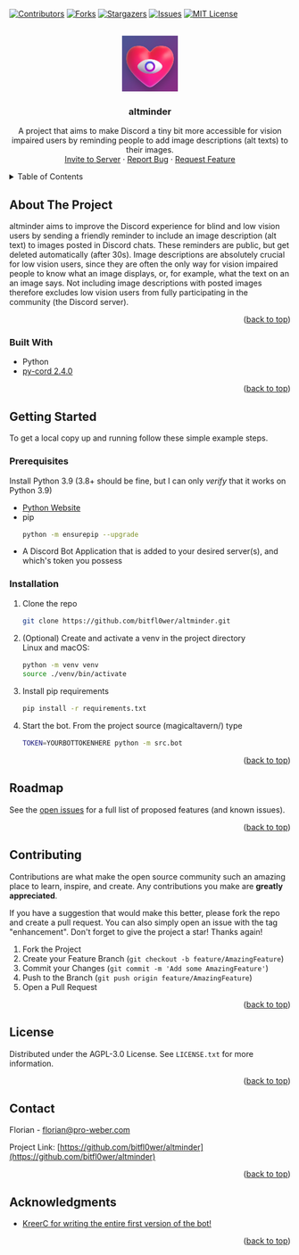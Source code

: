 <!-- Improved compatibility of back to top link: See: https://github.com/othneildrew/Best-README-Template/pull/73 -->
<a name="readme-top"></a>
<!--
*** Thanks for checking out the Best-README-Template. If you have a suggestion
*** that would make this better, please fork the repo and create a pull request
*** or simply open an issue with the tag "enhancement".
*** Don't forget to give the project a star!
*** Thanks again! Now go create something AMAZING! :D
-->



<!-- PROJECT SHIELDS -->
<!--
*** I'm using markdown "reference style" links for readability.
*** Reference links are enclosed in brackets [ ] instead of parentheses ( ).
*** See the bottom of this document for the declaration of the reference variables
*** for contributors-url, forks-url, etc. This is an optional, concise syntax you may use.
*** https://www.markdownguide.org/basic-syntax/#reference-style-links
-->
[![Contributors][contributors-shield]][contributors-url]
[![Forks][forks-shield]][forks-url]
[![Stargazers][stars-shield]][stars-url]
[![Issues][issues-shield]][issues-url]
[![MIT License][license-shield]][license-url]



<!-- PROJECT LOGO -->
<br />
<div align="center">
  <a href="https://github.com/bitfl0wer/altminder">
    <img src="img/altminder2.jpg" alt="Logo" width="100" height="100" alt="altminder Logo. Dark grey background that displays a red heart with a light-blue eye icon overlayed on top.">
  </a>

<h3 align="center">altminder</h3>

  <p align="center">
    A project that aims to make Discord a tiny bit more accessible for vision impaired users by reminding people to add image descriptions (alt texts) to their images.
    <br />
    <a href="https://discord.com/api/oauth2/authorize?client_id=1003622371191705630&permissions=274877975552&scope=bot%20applications.commands">Invite to Server</a>
    ·
    <a href="https://github.com/bitfl0wer/altminder/issues">Report Bug</a>
    ·
    <a href="https://github.com/bitfl0wer/altminder/issues">Request Feature</a>
  </p>
</div>



<!-- TABLE OF CONTENTS -->
<details>
  <summary>Table of Contents</summary>
  <ol>
    <li>
      <a href="#about-the-project">About The Project</a>
      <ul>
        <li><a href="#built-with">Built With</a></li>
      </ul>
    </li>
    <li>
      <a href="#getting-started">Getting Started</a>
      <ul>
        <li><a href="#prerequisites">Prerequisites</a></li>
        <li><a href="#installation">Installation</a></li>
      </ul>
    </li>
    <li><a href="#roadmap">Roadmap</a></li>
    <li><a href="#contributing">Contributing</a></li>
    <li><a href="#license">License</a></li>
    <li><a href="#contact">Contact</a></li>
    <li><a href="#acknowledgments">Acknowledgments</a></li>
  </ol>
</details>



<!-- ABOUT THE PROJECT -->
## About The Project

altminder aims to improve the Discord experience for blind and low vision users by
sending a friendly reminder to include an image description (alt text) to images posted in Discord
chats. These reminders are public, but get deleted automatically (after 30s). Image descriptions
are absolutely crucial for low vision users, since they are often the only way for vision
impaired people to know what an image displays, or, for example, what the text on an an image says.
Not including image descriptions with posted images therefore excludes low vision users from fully
participating in the community (the Discord server).

<p align="right">(<a href="#readme-top">back to top</a>)</p>



### Built With

* Python
* [py-cord 2.4.0](https://github.com/Pycord-Development/pycord)

<p align="right">(<a href="#readme-top">back to top</a>)</p>



<!-- GETTING STARTED -->
## Getting Started

To get a local copy up and running follow these simple example steps.

### Prerequisites

Install Python 3.9 (3.8+ should be fine, but I can only *verify* that it works on Python 3.9)
* [Python Website](https://www.python.org/)
* pip
    ```sh
    python -m ensurepip --upgrade
    ```
* A Discord Bot Application that is added to your desired server(s), and which's token you possess

### Installation

1. Clone the repo
   ```sh
   git clone https://github.com/bitfl0wer/altminder.git
   ```
2. (Optional) Create and activate a venv in the project directory
    <br/>
Linux and macOS:
    ```sh
   python -m venv venv
   source ./venv/bin/activate
   ```
3. Install pip requirements
   ```sh
   pip install -r requirements.txt
   ```
4. Start the bot. From the project source (magicaltavern/) type
    ```sh
    TOKEN=YOURBOTTOKENHERE python -m src.bot
    ```

<p align="right">(<a href="#readme-top">back to top</a>)</p>



<!-- ROADMAP -->
## Roadmap

See the [open issues](https://github.com/bitfl0wer/altminder/issues) for a full list of proposed features (and known issues).

<p align="right">(<a href="#readme-top">back to top</a>)</p>



<!-- CONTRIBUTING -->
## Contributing

Contributions are what make the open source community such an amazing place to learn, inspire, and create. Any contributions you make are **greatly appreciated**.

If you have a suggestion that would make this better, please fork the repo and create a pull request. You can also simply open an issue with the tag "enhancement".
Don't forget to give the project a star! Thanks again!

1. Fork the Project
2. Create your Feature Branch (`git checkout -b feature/AmazingFeature`)
3. Commit your Changes (`git commit -m 'Add some AmazingFeature'`)
4. Push to the Branch (`git push origin feature/AmazingFeature`)
5. Open a Pull Request

<p align="right">(<a href="#readme-top">back to top</a>)</p>



<!-- LICENSE -->
## License

Distributed under the AGPL-3.0 License. See `LICENSE.txt` for more information.

<p align="right">(<a href="#readme-top">back to top</a>)</p>



<!-- CONTACT -->
## Contact

Florian - florian@pro-weber.com

Project Link: [https://github.com/bitfl0wer/altminder](https://github.com/bitfl0wer/altminder)

<p align="right">(<a href="#readme-top">back to top</a>)</p>



<!-- ACKNOWLEDGMENTS -->
## Acknowledgments

* [KreerC for writing the entire first version of the bot!](https://github.com/KreerC)

<p align="right">(<a href="#readme-top">back to top</a>)</p>



<!-- MARKDOWN LINKS & IMAGES -->
<!-- https://www.markdownguide.org/basic-syntax/#reference-style-links -->
[contributors-shield]: https://img.shields.io/github/contributors/bitfl0wer/altminder.svg?style=for-the-badge
[contributors-url]: https://github.com/bitfl0wer/altminder/graphs/contributors
[forks-shield]: https://img.shields.io/github/forks/bitfl0wer/altminder.svg?style=for-the-badge
[forks-url]: https://github.com/bitfl0wer/altminder/network/members
[stars-shield]: https://img.shields.io/github/stars/bitfl0wer/altminder.svg?style=for-the-badge
[stars-url]: https://github.com/bitfl0wer/altminder/stargazers
[issues-shield]: https://img.shields.io/github/issues/bitfl0wer/altminder.svg?style=for-the-badge
[issues-url]: https://github.com/bitfl0wer/altminder/issues
[license-shield]: https://img.shields.io/github/license/bitfl0wer/altminder.svg?style=for-the-badge
[license-url]: https://github.com/bitfl0wer/altminder/blob/master/LICENSE.txt
[linkedin-shield]: https://img.shields.io/badge/-LinkedIn-black.svg?style=for-the-badge&logo=linkedin&colorB=555
[linkedin-url]: https://linkedin.com/in/[None]
[product-screenshot]: images/screenshot.png
[Next.js]: https://img.shields.io/badge/next.js-000000?style=for-the-badge&logo=nextdotjs&logoColor=white
[Next-url]: https://nextjs.org/
[React.js]: https://img.shields.io/badge/React-20232A?style=for-the-badge&logo=react&logoColor=61DAFB
[React-url]: https://reactjs.org/
[Vue.js]: https://img.shields.io/badge/Vue.js-35495E?style=for-the-badge&logo=vuedotjs&logoColor=4FC08D
[Vue-url]: https://vuejs.org/
[Angular.io]: https://img.shields.io/badge/Angular-DD0031?style=for-the-badge&logo=angular&logoColor=white
[Angular-url]: https://angular.io/
[Svelte.dev]: https://img.shields.io/badge/Svelte-4A4A55?style=for-the-badge&logo=svelte&logoColor=FF3E00
[Svelte-url]: https://svelte.dev/
[Laravel.com]: https://img.shields.io/badge/Laravel-FF2D20?style=for-the-badge&logo=laravel&logoColor=white
[Laravel-url]: https://laravel.com
[Bootstrap.com]: https://img.shields.io/badge/Bootstrap-563D7C?style=for-the-badge&logo=bootstrap&logoColor=white
[Bootstrap-url]: https://getbootstrap.com
[JQuery.com]: https://img.shields.io/badge/jQuery-0769AD?style=for-the-badge&logo=jquery&logoColor=white
[JQuery-url]: https://jquery.com 
